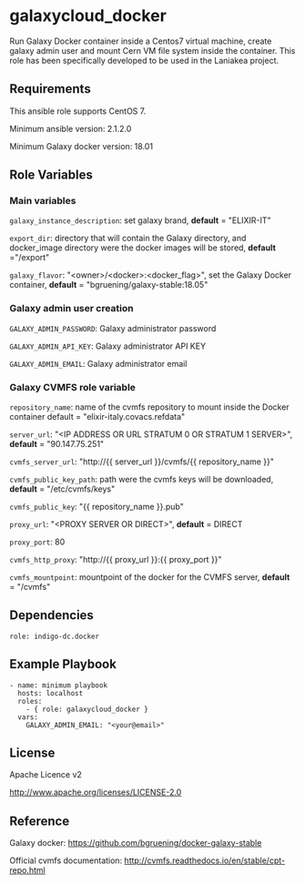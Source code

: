 galaxycloud_docker
=========
Run Galaxy Docker container inside a Centos7 virtual machine, create galaxy admin user and mount Cern VM file system inside the container.
This role has been specifically developed to be used in the Laniakea project.


Requirements
------------

This ansible role supports CentOS 7.

Minimum ansible version: 2.1.2.0

Minimum Galaxy docker version: 18.01

Role Variables
--------------

### Main variables ###
 
``galaxy_instance_description``: set galaxy brand, **default** = "ELIXIR-IT"

``export_dir``: directory that will contain the Galaxy directory, and docker_image directory were the docker images will be stored, **default** ="/export"

``galaxy_flavor``: "\<owner>/\<docker\>:<docker_flag\>\", set the Galaxy Docker container, **default** = "bgruening/galaxy-stable:18.05"

### Galaxy admin user creation ###

``GALAXY_ADMIN_PASSWORD``: Galaxy administrator password 

``GALAXY_ADMIN_API_KEY``: Galaxy administrator API KEY 

``GALAXY_ADMIN_EMAIL``: Galaxy administrator email

### Galaxy CVMFS role variable ###

``repository_name``: name of the cvmfs repository to mount inside the Docker container default = "elixir-italy.covacs.refdata"

``server_url``: "<IP ADDRESS OR URL STRATUM 0 OR STRATUM 1 SERVER>", **default** = "90.147.75.251"

``cvmfs_server_url``: "http://{{ server_url }}/cvmfs/{{ repository_name }}"

``cvmfs_public_key_path``: path were the cvmfs keys will be downloaded, **default** =  "/etc/cvmfs/keys"

``cvmfs_public_key``: "{{ repository_name }}.pub"

``proxy_url``: "\<PROXY SERVER OR DIRECT>", **default** = DIRECT

``proxy_port``: 80

``cvmfs_http_proxy``: "http://{{ proxy_url }}:{{ proxy_port }}"

``cvmfs_mountpoint``: mountpoint of the docker for the CVMFS server, **default** = "/cvmfs"


Dependencies
------------

``role: indigo-dc.docker``


Example Playbook
----------------

    - name: minimum playbook
      hosts: localhost
      roles:
        - { role: galaxycloud_docker }
      vars:
        GALAXY_ADMIN_EMAIL: "<your@email>"



License
-------

Apache Licence v2

http://www.apache.org/licenses/LICENSE-2.0


Reference
---------
Galaxy docker: https://github.com/bgruening/docker-galaxy-stable

Official cvmfs documentation: http://cvmfs.readthedocs.io/en/stable/cpt-repo.html



